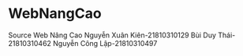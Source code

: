 # WebNangCao
 Source Web Nâng Cao Nguyễn Xuân Kiên-21810310129 Bùi Duy Thái-21810310462 Nguyễn Công Lập-21810310497
